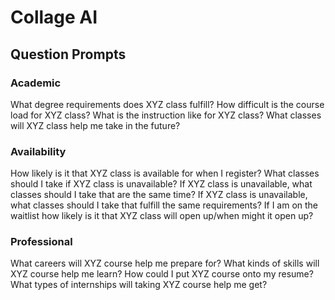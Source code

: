 # Collage AI

## Question Prompts

### Academic
What degree requirements does XYZ class fulfill?
How difficult is the course load for XYZ class?
What is the instruction like for XYZ class?
What classes will XYZ class help me take in the future?

### Availability
How likely is it that XYZ class is available for when I register?
What classes should I take if XYZ class is unavailable?
If XYZ class is unavailable, what classes should I take that are the same time?
If XYZ class is unavailable, what classes should I take that fulfill the same requirements?
If I am on the waitlist how likely is it that XYZ class will open up/when might it open up?

### Professional
What careers will XYZ course help me prepare for?
What kinds of skills will XYZ course help me learn?
How could I put XYZ course onto my resume?
What types of internships will taking XYZ course help me get?

